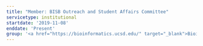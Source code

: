 ```yaml
---
title: "Member: BISB Outreach and Student Affairs Committee"
servicetype: institutional
startdate: '2019-11-08'
enddate: 'Present'
group: '<a href="https://bioinformatics.ucsd.edu/" target="_blank">Bioinformatics & Systems Biology (BISB) Graduate Program</a>, <a href="https://ucsd.edu/" target="_blank">UC San Diego</a>'
---
```

